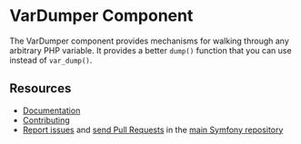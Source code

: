 # VarDumper Component

The VarDumper component provides mechanisms for walking through any arbitrary
PHP variable. It provides a better `dump()` function that you can use instead
of `var_dump()`.

## Resources

- [Documentation](https://symfony.com/doc/current/components/var_dumper/introduction.html)
- [Contributing](https://symfony.com/doc/current/contributing/index.html)
- [Report issues](https://github.com/symfony/symfony/issues) and
  [send Pull Requests](https://github.com/symfony/symfony/pulls)
  in the [main Symfony repository](https://github.com/symfony/symfony)
